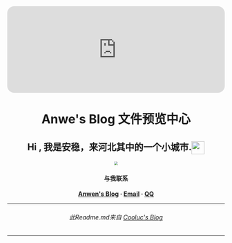 <p align="center"><iframe src="https://valetzx.github.io/daohang-master/" name="iframe_a" scrolling="no" frameborder="0" width="100%" height="200" style="scrolling: no;1px solid #ccc; border-radius: 16px;"></iframe></p>

<center><h1>Anwe's Blog 文件预览中心</h1></center>

<center><h2>Hi , 我是安稳，来河北其中的一个小城市.<img src="https://cdn.jsdelivr.net/gh/anwen-anyi/imgAnwen/images/hs.gif" width="30px" align="center"></h2></center>

<center><img src="https://cdn.jsdelivr.net/gh/anwen-anyi/imgAnwen/blog/anwen-200x200.png" style="zoom: 50%;" /></center>

<center><h4>与我联系</h4></center>
<center><b><a href="https://blog.zytllt.cn/" target="_blank" >Anwen's Blog</a> &middot; <a href="mailto:anwen_anyi@foxmail.com" >Email</a> &middot; <a href="http://wpa.qq.com/msgrd?v=3&uin=993280891&site=qq&menu=yes" target="_blank" >QQ</a></b></center>


------


<center> <h6>此Readme.md来自 <a href="https://www.cooluc.com/" target="_blank" >Cooluc's Blog</a></h6></center>

------


